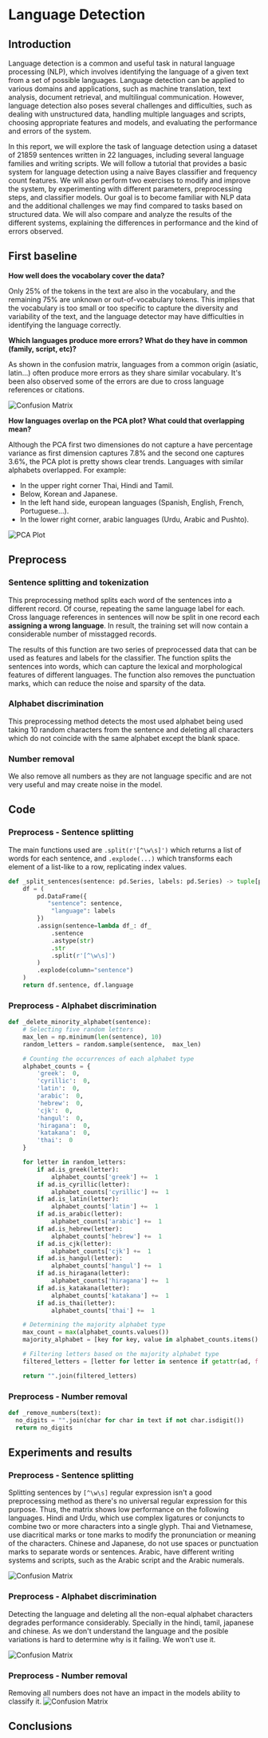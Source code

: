 # Language Detection

## Introduction

Language detection is a common and useful task in natural language processing (NLP), which involves identifying the language of a given text from a set of possible languages. Language detection can be applied to various domains and applications, such as machine translation, text analysis, document retrieval, and multilingual communication. However, language detection also poses several challenges and difficulties, such as dealing with unstructured data, handling multiple languages and scripts, choosing appropriate features and models, and evaluating the performance and errors of the system.

In this report, we will explore the task of language detection using a dataset of 21859 sentences written in 22 languages, including several language families and writing scripts. We will follow a tutorial that provides a basic system for language detection using a naive Bayes classifier and frequency count features. We will also perform two exercises to modify and improve the system, by experimenting with different parameters, preprocessing steps, and classifier models. Our goal is to become familiar with NLP data and the additional challenges we may find compared to tasks based on structured data. We will also compare and analyze the results of the different systems, explaining the differences in performance and the kind of errors observed.

## First baseline

**How well does the vocabolary cover the data?**

Only 25% of the tokens in the text are also in the vocabulary, and the remaining 75% are unknown or out-of-vocabulary tokens. This implies that the vocabulary is too small or too specific to capture the diversity and variability of the text, and the language detector may have difficulties in identifying the language correctly.

**Which languages produce more errors? What do they have in common (family, script, etc)?**

As shown in the confusion matrix, languages from a common origin (asiatic, latin...) often produce more errors as they share similar vocabulary. It's been also observed some of the errors are due to cross language references or citations.

![Confusion Matrix](images/baseline_confusion.png)

**How languages overlap on the PCA plot? What could that overlapping mean?**

Although the PCA first two dimensiones do not capture a have percentage variance as first dimension captures 7.8\% and the second one captures 3.6\%, the PCA plot is pretty shows clear trends. Languages with similar alphabets overlapped. For example:
- In the upper right corner Thai, Hindi and Tamil.
- Below, Korean and Japanese.
- In the left hand side, european languages (Spanish, English, French, Portuguese...).
- In the lower right corner, arabic languages (Urdu, Arabic and Pushto).

![PCA Plot](images/baseline_pca.png)

## Preprocess

### Sentence splitting and tokenization

This preprocessing method splits each word of the sentences into a different record. Of course, repeating the same language label for each. Cross language references in sentences will now be split in one record each **assigning a wrong language**. In result, the training set will now contain a considerable number of misstagged records.

The results of this function are two series of preprocessed data that can be used as features and labels for the classifier. The function splits the sentences into words, which can capture the lexical and morphological features of different languages. The function also removes the punctuation marks, which can reduce the noise and sparsity of the data.

### Alphabet discrimination

This preprocessing method detects the most used alphabet being used taking 10 random characters from the sentence and deleting all characters which do not coincide with the same alphabet except the blank space. 

### Number removal

We also remove all numbers as they are not language specific and are not very useful and may create noise in the model. 


## Code

### Preprocess - Sentence splitting

The main functions used are `.split(r'[^\w\s]')` which returns a list of words for each sentence, and `.explode(...)` which transforms each element of a list-like to a row, replicating index values.

```python
def _split_sentences(sentence: pd.Series, labels: pd.Series) -> tuple[pd.Series, pd.Series]:
    df = (
        pd.DataFrame({
           "sentence": sentence,
            "language": labels
        })
        .assign(sentence=lambda df_: df_
            .sentence
            .astype(str)
            .str
            .split(r'[^\w\s]')
        )
        .explode(column="sentence")
    )
    return df.sentence, df.language
```

### Preprocess - Alphabet discrimination

```python
def _delete_minority_alphabet(sentence):
    # Selecting five random letters
    max_len = np.minimum(len(sentence), 10)
    random_letters = random.sample(sentence,  max_len)

    # Counting the occurrences of each alphabet type
    alphabet_counts = {
        'greek':  0,
        'cyrillic':  0,
        'latin':  0,
        'arabic':  0,
        'hebrew':  0,
        'cjk':  0,
        'hangul':  0,
        'hiragana':  0,
        'katakana':  0,
        'thai':  0
    }

    for letter in random_letters:
        if ad.is_greek(letter):
            alphabet_counts['greek'] +=  1
        if ad.is_cyrillic(letter):
            alphabet_counts['cyrillic'] +=  1
        if ad.is_latin(letter):
            alphabet_counts['latin'] +=  1
        if ad.is_arabic(letter):
            alphabet_counts['arabic'] +=  1
        if ad.is_hebrew(letter):
            alphabet_counts['hebrew'] +=  1
        if ad.is_cjk(letter):
            alphabet_counts['cjk'] +=  1
        if ad.is_hangul(letter):
            alphabet_counts['hangul'] +=  1
        if ad.is_hiragana(letter):
            alphabet_counts['hiragana'] +=  1
        if ad.is_katakana(letter):
            alphabet_counts['katakana'] +=  1
        if ad.is_thai(letter):
            alphabet_counts['thai'] +=  1

    # Determining the majority alphabet type
    max_count = max(alphabet_counts.values())
    majority_alphabet = [key for key, value in alphabet_counts.items() if value == max_count]

    # Filtering letters based on the majority alphabet type
    filtered_letters = [letter for letter in sentence if getattr(ad, f'is_{majority_alphabet[0]}')(letter) | (letter == " ")]

    return "".join(filtered_letters)
```

### Preprocess - Number removal

```python
def _remove_numbers(text):
  no_digits = "".join(char for char in text if not char.isdigit())
  return no_digits
```

## Experiments and results

### Preprocess - Sentence splitting

Splitting sentences by `[^\w\s]` regular expression isn't a good preprocessing method as there's no universal regular expression for this purpose. Thus, the matrix shows low performance on the following languages. Hindi and Urdu, which use complex ligatures or conjuncts to combine two or more characters into a single glyph. Thai and Vietnamese, use diacritical marks or tone marks to modify the pronunciation or meaning of the characters. Chinese and Japanese, do not use spaces or punctuation marks to separate words or sentences. Arabic, have different writing systems and scripts, such as the Arabic script and the Arabic numerals.

![Confusion Matrix](images/preprocess_split_sentence_confusion.png)

### Preprocess - Alphabet discrimination

Detecting the language and deleting all the non-equal alphabet characters degrades performance considerably. Specially in the hindi, tamil, japanese and chinese. As we don't understand the language and the posible variations is hard to determine why is it failing. We won't use it. 

![Confusion Matrix](images/preprocess_alphabet_discrimination_confusion.png)

### Preprocess - Number removal

Removing all numbers does not have an impact in the models ability to classify it. 
![Confusion Matrix](images/preprocess_number_removal_confusion.png)


## Conclusions